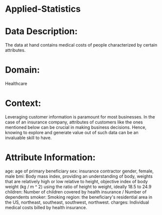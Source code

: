 # Applied-Statistics
# Data Description:
The data at hand contains medical costs of people characterized by certain
attributes.
# Domain:
Healthcare
# Context:
Leveraging customer information is paramount for most businesses. In the case
of an insurance company, attributes of customers like the ones mentioned
below can be crucial in making business decisions. Hence, knowing to explore
and generate value out of such data can be an invaluable skill to have.
# Attribute Information:
age: age of primary beneficiary
sex: insurance contractor gender, female, male
bmi: Body mass index, providing an understanding of body, weights that are
relatively high or low relative to height, objective index of body weight (kg / m ^
2) using the ratio of height to weight, ideally 18.5 to 24.9
children: Number of children covered by health insurance / Number of
dependents
smoker: Smoking
region: the beneficiary's residential area in the US, northeast, southeast,
southwest, northwest.
charges: Individual medical costs billed by health insurance.
